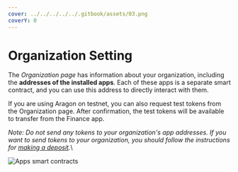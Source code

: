 ```yaml
---
cover: ../../../../../.gitbook/assets/03.png
coverY: 0
---
```


# Organization Setting

The _Organization page_ has information about your organization, including the **addresses of the installed apps**. Each of these apps is a separate smart contract, and you can use this address to directly interact with them.

If you are using Aragon on testnet, you can also request test tokens from the Organization page. After confirmation, the test tokens will be available to transfer from the Finance app.

_Note: Do not send any tokens to your organization's app addresses. If you want to send tokens to your organization, you should follow the instructions for_ [_making a deposit_](../what-are-apps/finance-app.md)_._\


![Apps smart contracts](https://d33v4339jhl8k0.cloudfront.net/docs/assets/5c98a4fe0428633d2cf3fcf7/images/5d8a6c8804286364bc8f8165/file-8w15BGoHek.png)
